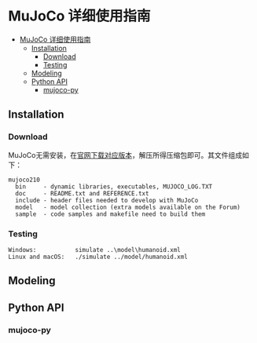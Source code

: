 # MuJoCo 详细使用指南


- [MuJoCo 详细使用指南](#mujoco-详细使用指南)
  - [Installation](#installation)
    - [Download](#download)
    - [Testing](#testing)
  - [Modeling](#modeling)
  - [Python API](#python-api)
    - [mujoco-py](#mujoco-py)


##  Installation
### Download
MuJoCo无需安装，在[官网下载对应版本](https://mujoco.org/download)，解压所得压缩包即可。其文件组成如下：

```
mujoco210
  bin     - dynamic libraries, executables, MUJOCO_LOG.TXT
  doc     - README.txt and REFERENCE.txt
  include - header files needed to develop with MuJoCo
  model   - model collection (extra models available on the Forum)
  sample  - code samples and makefile need to build them
```
### Testing
```
Windows:           simulate ..\model\humanoid.xml
Linux and macOS:   ./simulate ../model/humanoid.xml
```

## Modeling



## Python API
### mujoco-py






